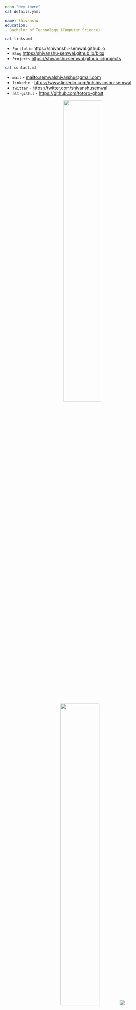```bash
echo "Hey there"
cat details.yaml
```

```yaml
name: Shivanshu
education:
- Bachelor of Technology (Computer Science)
```

```bash
cat links.md
```

- `Portfolio` <https://shivanshu-semwal.github.io>
- `Blog` <https://shivanshu-semwal.github.io/blog>
- `Projects` <https://shivanshu-semwal.github.io/projects>

```bash
cat contact.md
```

- `mail` - <mailto:semwalshivanshu@gmail.com>
- `linkedin` - <https://www.linkedin.com/in/shivanshu-semwal>
- `twitter` - <https://twitter.com/shivanshusemwal>
- `alt-github` - <https://github.com/totoro-ghost>

<p align="center">
  <img height="50%" width="auto" src ="https://github-readme-stats.vercel.app/api?username=shivanshu-semwal&show_icons=true&count_private=true&theme=darcula&hide_border=true&hide=issues,contribs&bg_color=00000000">
  <img height="50%" width="auto" src ="https://github-readme-stats.vercel.app/api/top-langs/?username=shivanshu-semwal&layout=compact&hide_border=true&theme=darcula&bg_color=00000000&langs_count=6&hide=jupyter%20notebook,tex,css,php">
  <img src ="https://github-readme-streak-stats.herokuapp.com?user=shivanshu-semwal&theme=darcula&hide_border=true&background=FFFFFF00">
  <br>
</p>
